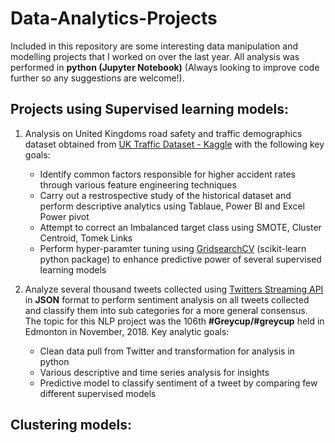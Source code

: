 # Data-Analytics-Projects

Included in this repository are some interesting data manipulation and modelling projects that I worked on over the last year. All analysis was performed in **python (Jupyter Notebook)** (Always looking to improve code further so any suggestions are welcome!).

## Projects using Supervised learning models: 

1. Analysis on United Kingdoms road safety and traffic demographics dataset obtained from [UK Traffic Dataset - Kaggle](https://www.kaggle.com/tsiaras/uk-road-safety-accidents-and-vehicles#Accident_Information.csv) with the following key goals: 
    * Identify common factors responsible for higher accident rates through various feature engineering techniques
    * Carry out a restrospective study of the historical dataset and perform descriptive analytics using Tablaue, Power BI and Excel Power pivot
    * Attempt to correct an Imbalanced target class using SMOTE, Cluster Centroid, Tomek Links
    * Perform hyper-paramter tuning using [GridsearchCV](https://scikit-learn.org/stable/modules/grid_search.html) (scikit-learn python package) to enhance predictive power of several supervised learning models

2. Analyze several thousand tweets collected using [Twitters Streaming API](http://docs.tweepy.org/en/v3.5.0/api.html) in **JSON** format to perform sentiment analysis on all tweets collected and classify them into sub categories for a more general consensus. The topic for this NLP project was the 106th **#Greycup/#greycup** held in Edmonton in November, 2018. Key analytic goals:
    * Clean data pull from Twitter and transformation for analysis in python
    * Various descriptive and time series analysis for insights 
    * Predictive model to classify sentiment of a tweet by comparing few different supervised models
 
 
 
## Clustering models:

   
 
    
